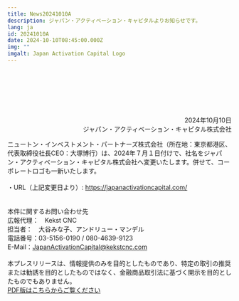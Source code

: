 ```yaml
---
title: News20241010A
description: ジャパン・アクティベーション・キャピタルよりお知らせです。
lang: ja
id: 20241010A
date: 2024-10-10T08:45:00.000Z
img: ""
imgalt: Japan Activation Capital Logo
---
```

<div style="text-align: right;">
<br><br><br><br><br><br>
2024年10月10日<br>ジャパン・アクティベーション・キャピタル株式会社
</div>

ニュートン・インベストメント・パートナーズ株式会社（所在地：東京都港区、代表取締役社長CEO：大塚博行）は、2024年７月１日付けで、社名をジャパン・アクティベーション・キャピタル株式会社へ変更いたします。併せて、コーポレートロゴも一新いたします。\
\
・URL（上記変更日より）: <https://japanactivationcapital.com/>\
\
\
本件に関するお問い合わせ先\
広報代理：　Kekst CNC\
担当者：　大谷みな子、アンドリュー・マンデル\
電話番号：03-5156-0190 / 080-4639-9123\
E-Mail：JapanActivationCapital@kekstcnc.com\
\
本プレスリリースは、情報提供のみを目的としたものであり、特定の取引の推奨または勧誘を目的としたものではなく、金融商品取引法に基づく開示を目的としたものでもありません。\
[PDF版はこちらからご覧ください](/media/20241010a.pdf)
